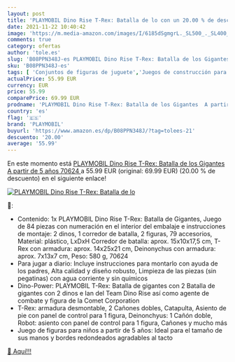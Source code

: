 ```yaml
---
layout: post
title: 'PLAYMOBIL Dino Rise T-Rex: Batalla de lo con un 20.00 % de descuento'
date: 2021-11-22 10:40:42
image: 'https://m.media-amazon.com/images/I/6185dSgmgrL._SL500_._SL400_.jpg'
comments: true
category: ofertas
author: 'tole.es'
slug: 'B08PPN348J-es PLAYMOBIL Dino Rise T-Rex: Batalla de los Gigantes A...'
sku: 'B08PPN348J-es'
tags: [ 'Conjuntos de figuras de juguete','Juegos de construcción para niños','Juguetes','Juguetes y juegos','Muñecos y figuras','playmobil', ]
actualPrice: 55.99 EUR
currency: EUR
price: 55.99
comparePrice: 69.99 EUR
prodname: 'PLAYMOBIL Dino Rise T-Rex: Batalla de los Gigantes  A partir de 5 años  70624 '
country: 'es'
flag: '🇪🇸'
brand: 'PLAYMOBIL'
buyurl: 'https://www.amazon.es/dp/B08PPN348J/?tag=tolees-21'
descuento: '20.00'
average: '55.99'
---
```


En este momento está [PLAYMOBIL Dino Rise T-Rex: Batalla de los Gigantes  A partir de 5 años  70624 ](https://www.amazon.es/dp/B08PPN348J/?tag=tolees-21) a 55.99 EUR (original: 69.99 EUR) (20.00 %  de descuento) en el siguiente enlace!

[![PLAYMOBIL Dino Rise T-Rex: Batalla de lo](https://m.media-amazon.com/images/I/6185dSgmgrL._SL500_._SL400_.jpg)](https://www.amazon.es/dp/B08PPN348J/?tag=tolees-21)

🔎:

- Contenido: 1x PLAYMOBIL Dino Rise T-Rex: Batalla de Gigantes, Juego de 84 piezas con numeración en el interior del embalaje e instrucciones de montaje: 2 dinos, 1 corredor de batalla, 2 figuras, 79 accesorios, Material: plástico, LxDxH Corredor de batalla: aprox. 15x10x17,5 cm, T-Rex con armadura: aprox. 14x25x21 cm, Deinonychus con armadura: aprox. 7x13x7 cm, Peso: 580 g, 70624
- Para jugar a diario: Incluye instrucciones para montarlo con ayuda de los padres, Alta calidad y diseño robusto, Limpieza de las piezas (sin pegatinas) con agua corriente y sin químicos
- Dino-Power: PLAYMOBIL T-Rex: Batalla de gigantes con 2 Batalla de gigantes con 2 dinos e Ian del Team Dino Rise así como agente de combate y figura de la Comet Corporation
- T-Rex: armadura desmontable, 2 Cañones dobles, Catapulta, Asiento de pie con panel de control para 1 figura, Deinonchyus: 1 Cañón doble, Robot: asiento con panel de control para 1 figura, Cañones y mucho más
- Juego de figuras para niños a partir de 5 años: Ideal para el tamaño de sus manos y bordes redondeados agradables al tacto

[🛒 Aquí!!!](https://www.amazon.es/dp/B08PPN348J/?tag=tolees-21)
